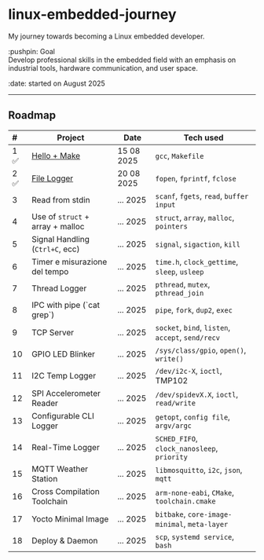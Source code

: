 # linux-embedded-journey
My journey towards becoming a Linux embedded developer.

<p>:pushpin: Goal<br>
Develop professional skills in the embedded field with an emphasis on industrial tools, hardware communication, and user space.</p>
:date: started on August 2025

---

## Roadmap
| #      | Project                          | Date        | Tech used                                         |
| :----- | -------------------------------- | ----------- | -------------------------------------------------
| 1 :white_check_mark:  | [Hello + Make](https://github.com/moi24py/hello-c)           | 15 08 2025 | `gcc`, `Makefile`
| 2 ✅  | [File Logger](https://github.com/moi24py/file-logger)                      | 20 08 2025 | `fopen`, `fprintf`, `fclose`                    |
| 3   | Read from stdin                 | ... 2025 | `scanf`, `fgets`, `read`, `buffer input`          | 
| 4   | Use of `struct` + array + malloc | ... 2025 | `struct`, `array`, `malloc`, `pointers`           |
| 5   | Signal Handling (`Ctrl+C`, ecc)  | ... 2025 | `signal`, `sigaction`, `kill`                   | 
| 6   | Timer e misurazione del tempo    | ... 2025 | `time.h`, `clock_gettime`, `sleep`, `usleep`      | 
| 7   | Thread Logger                    | ... 2025 | `pthread`, `mutex`, `pthread_join`                |
| 8   | IPC with pipe (\`cat grep\`)     | ... 2025 | `pipe`, `fork`, `dup2`, `exec` | `c-ipc-pipe`     |  
| 9   | TCP Server                       | ... 2025 | `socket`, `bind`, `listen`, `accept`, `send/recv` |
| 10  | GPIO LED Blinker                 | ... 2025 | `/sys/class/gpio`, `open()`, `write()`            |                 
| 11  | I2C Temp Logger                  | ... 2025 | `/dev/i2c-X`, `ioctl`, TMP102                     |          
| 12  | SPI Accelerometer Reader         | ... 2025 | `/dev/spidevX.X`, `ioctl`, `read/write`           |           
| 13  | Configurable CLI Logger         | ... 2025 | `getopt`, `config file`, `argv/argc`               |              
| 14  | Real-Time Logger                 | ... 2025 | `SCHED_FIFO`, `clock_nanosleep`, `priority`       |                    
| 15  | MQTT Weather Station             | ... 2025 | `libmosquitto`, `i2c`, `json`, `mqtt`             |                 
| 16  | Cross Compilation Toolchain      | ... 2025 | `arm-none-eabi`, `CMake`, `toolchain.cmake`       |       
| 17  | Yocto Minimal Image              | ... 2025 | `bitbake`, `core-image-minimal`, `meta-layer`     |         
| 18  | Deploy & Daemon                  | ... 2025 | `scp`, `systemd service`, `bash`                  |     
